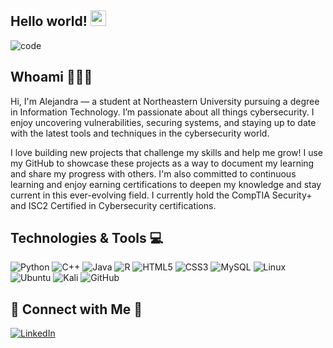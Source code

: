 ##   Hello world! <img src="https://media.giphy.com/media/hvRJCLFzcasrR4ia7z/giphy.gif" width="25px"></a>


![code](https://github.com/user-attachments/assets/85ab24d2-a2d3-4d06-b2cd-2e7b58276666)



<h2> Whoami 👩🏽‍💻 </h2>
<p>
  Hi, I'm Alejandra — a student at Northeastern University pursuing a degree in Information Technology. I’m passionate about all things cybersecurity. I enjoy uncovering vulnerabilities, securing systems, and staying up to date with the latest tools and techniques in the cybersecurity world.
</p>
<p>
  I love building new projects that challenge my skills and help me grow! I use my GitHub to showcase these projects as a way to document my learning and share my progress with others. I'm also committed to continuous learning and enjoy earning certifications to deepen my knowledge and stay current in this ever-evolving field. I currently hold the CompTIA Security+ and ISC2 Certified in Cybersecurity certifications.
</p>


<h2> Technologies & Tools 💻 </h2>

![Python](https://img.shields.io/badge/python-3670A0?style=for-the-badge&logo=python&logoColor=ffdd54)
![C++](https://img.shields.io/badge/c++-%2300599C.svg?style=for-the-badge&logo=c%2B%2B&logoColor=white)
![Java](https://img.shields.io/badge/java-%23ED8B00.svg?style=for-the-badge&logo=openjdk&logoColor=white)
![R](https://img.shields.io/badge/r-%23276DC3.svg?style=for-the-badge&logo=r&logoColor=white)
![HTML5](https://img.shields.io/badge/html5-%23E34F26.svg?style=for-the-badge&logo=html5&logoColor=white)
![CSS3](https://img.shields.io/badge/css3-%231572B6.svg?style=for-the-badge&logo=css3&logoColor=white)
![MySQL](https://img.shields.io/badge/mysql-4479A1.svg?style=for-the-badge&logo=mysql&logoColor=white)
![Linux](https://img.shields.io/badge/Linux-FCC624?style=for-the-badge&logo=linux&logoColor=black)
![Ubuntu](https://img.shields.io/badge/Ubuntu-E95420?style=for-the-badge&logo=ubuntu&logoColor=white)
![Kali](https://img.shields.io/badge/Kali-268BEE?style=for-the-badge&logo=kalilinux&logoColor=white)
![GitHub](https://img.shields.io/badge/github-%23121011.svg?style=for-the-badge&logo=github&logoColor=white)

<h2> 🔗 Connect with Me 🔗  </h2>
<a href="https://www.linkedin.com/in/alejandramejia00" target="_blank">
    <img src="https://img.shields.io/badge/linkedin-%230077B5.svg?style=for-the-badge&logo=linkedin&logoColor=white" alt="LinkedIn"/>
</a>
  



